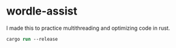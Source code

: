 # wordle-assist
 I made this to practice multithreading and optimizing code in rust.

 ```ps
 cargo run --release
 ```
